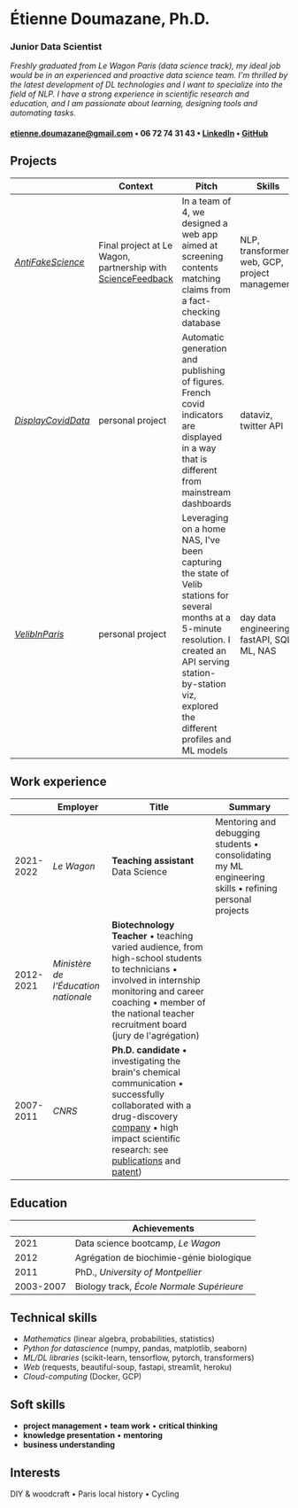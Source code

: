 # Étienne Doumazane, Ph.D.
### Junior Data Scientist
*Freshly graduated from Le Wagon Paris (data science track), my ideal job would be in an experienced and proactive data science team. I'm thrilled by the latest development of DL technologies and I want to specialize into the field of NLP. I have a strong experience in scientific research and education, and I am passionate about learning, designing tools and automating tasks.*

#### etienne.doumazane@gmail.com • 06 72 74 31 43 • [LinkedIn](www.linkedin.com/in/etienne-doumazane) • [GitHub](www.github.com/E-Dmz)

## Projects
||Context|Pitch|Skills
|-|-|-|-|
[*AntiFakeScience*](www.github.com/antifakescience)|Final project at Le Wagon, partnership with [ScienceFeedback](www.sciencefeedback.co)|In a team of 4, we designed a web app aimed at screening contents matching claims from a fact-checking database|NLP, transformers, web, GCP, project management  
[*DisplayCovidData*](www.github.com/E-Dmz/DisplayDataCovid)|personal project|Automatic generation and publishing of figures. French covid indicators are displayed in a way that is different from mainstream dashboards|dataviz, twitter API
[*VelibInParis*](www.missinglink.edz)|personal project|Leveraging on a home NAS, I've been capturing the state of Velib stations for several months at a 5-minute resolution. I created an API serving station-by-station viz, explored the different profiles and ML models|day data engineering, fastAPI, SQL, ML, NAS

## Work experience
||Employer|Title|Summary
|-|-|-|-|
|2021-2022 |*Le Wagon* |**Teaching assistant**  Data Science |Mentoring and debugging students • consolidating my ML engineering skills • refining personal projects
|2012-2021 |*Ministère de l'Éducation nationale*|**Biotechnology Teacher** • teaching varied audience, from high-school students to technicians • involved in internship monitoring and career coaching • member of the national teacher recruitment board (jury de l'agrégation)
|2007-2011 |*CNRS* |**Ph.D. candidate** • investigating the brain's chemical communication • successfully collaborated with a drug-discovery [company](https://fr.cisbio.eu/) • high impact scientific research: see [publications](https://scholar.google.com/citations?hl=en&user=_GG5vHQAAAAJ) and [patent](https://patents.google.com/patent/US8697380B2/en))

## Education
||Achievements|
|-|-|
|2021|Data science bootcamp, *Le Wagon* 
|2012|Agrégation de biochimie-génie biologique
|2011| PhD., *University of Montpellier*
|2003-2007| Biology track, *École Normale Supérieure*
<!--
|2001-2003|CPGE, *Lycée Henri IV*
-->

## Technical skills
- *Mathematics* (linear algebra, probabilities, statistics)
- *Python for datascience* (numpy, pandas, matplotlib, seaborn)
- *ML/DL libraries* (scikit-learn, tensorflow, pytorch, transformers)
- *Web* (requests, beautiful-soup, fastapi, streamlit, heroku)
- *Cloud-computing* (Docker, GCP)

## Soft skills
- **project management** • **team work** • **critical thinking**
- **knowledge presentation** • **mentoring**
- **business understanding**

## Interests
DIY & woodcraft • Paris local history • Cycling
